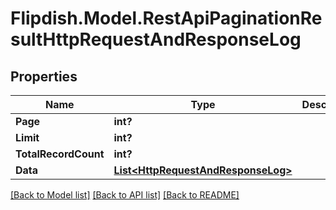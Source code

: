 # Flipdish.Model.RestApiPaginationResultHttpRequestAndResponseLog
## Properties

Name | Type | Description | Notes
------------ | ------------- | ------------- | -------------
**Page** | **int?** |  | 
**Limit** | **int?** |  | 
**TotalRecordCount** | **int?** |  | 
**Data** | [**List&lt;HttpRequestAndResponseLog&gt;**](HttpRequestAndResponseLog.md) |  | 

[[Back to Model list]](../README.md#documentation-for-models) [[Back to API list]](../README.md#documentation-for-api-endpoints) [[Back to README]](../README.md)

